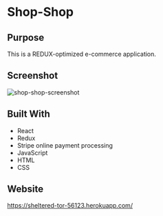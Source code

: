 # Shop-Shop

## Purpose
This is a REDUX-optimized e-commerce application.

## Screenshot
![shop-shop-screenshot](https://user-images.githubusercontent.com/61637816/96353076-acbdac00-107d-11eb-8520-61138a2cb2d8.png)

## Built With
* React
* Redux
* Stripe online payment processing
* JavaScript
* HTML
* CSS

## Website
https://sheltered-tor-56123.herokuapp.com/